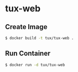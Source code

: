 # tux-web

## Create Image

```bash
$ docker build -t tux/tux-web .
```

## Run Container

```bash
$ docker run -d tux/tux-web
```